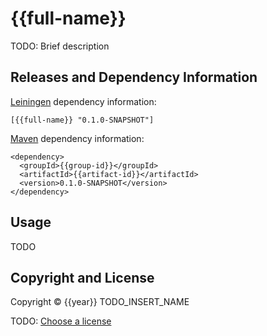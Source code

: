# {{full-name}}
TODO: Brief description

## Releases and Dependency Information
[Leiningen] dependency information:
```
[{{full-name}} "0.1.0-SNAPSHOT"]
```

[Maven] dependency information:
```
<dependency>
  <groupId>{{group-id}}</groupId>
  <artifactId>{{artifact-id}}</artifactId>
  <version>0.1.0-SNAPSHOT</version>
</dependency>
```

[Leiningen]: http://leiningen.org/
[Maven]: http://maven.apache.org/

## Usage
TODO

## Copyright and License
Copyright © {{year}} TODO_INSERT_NAME

TODO: [Choose a license](http://choosealicense.com/)
